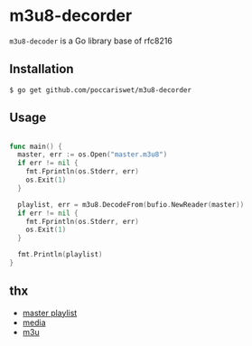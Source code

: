 # m3u8-decorder

`m3u8-decoder` is a Go library base of rfc8216

## Installation

```
$ go get github.com/poccariswet/m3u8-decorder
```

## Usage

``` go

func main() {
  master, err := os.Open("master.m3u8")
  if err != nil {
    fmt.Fprintln(os.Stderr, err)
    os.Exit(1)
  }

  playlist, err = m3u8.DecodeFrom(bufio.NewReader(master))
  if err != nil {
    fmt.Fprintln(os.Stderr, err)
    os.Exit(1)
  }

  fmt.Println(playlist)
}
```


## thx

- [master playlist](https://developer.apple.com/documentation/http_live_streaming/example_playlists_for_http_live_streaming/creating_a_master_playlist)
- [media](https://developer.apple.com/documentation/http_live_streaming/example_playlists_for_http_live_streaming/adding_alternate_media_to_a_playlist)
- [m3u](https://tools.ietf.org/html/draft-pantos-http-live-streaming-23)
